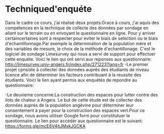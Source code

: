 # Techniqued'enquéte
Dans le cadre ce cours, j'ai réalisé deux projets.Grace à cours, 
j'ai aquis des compétences en la technique de collecte des données par 
sondage en allant sur le terrain ou en envoyant le questionnaire en ligne.
Pour y arriver certaincertaines sont à respecter pour eviter le biais
de selection ou le biais d'echantillonnage.Par exemple la détermination 
de la population mére et des variables de mesure,  le choix de la 
méthode d'echantillonage. C'est le logiciel de sondage Limesurvey
qui nous a servi de support pour effectuer cette enquéte.
Voici le lien qui ont servi aux reponses aux questionnaire:
http://limesurvey.univ-angers.fr/index.php/271223?lang=fr
-Le premier projet cpnsiste à collecter des données auprés 
des étudiants de niveau licence afin de déterminer les facteurs 
contribuant à la reussite des étudiants.
Voici le lien ayant permis aux enquétés de repondre au questionnaire:

-Le deuxieme concerne:La construction des espaces pour lutter
contre des ilots de chaleur à Angers. Le but de cette étude
est de collecter des données auprés de la population 
angévine pour déterminer leur consentement à payer pour 
la construction des espaces vert.Pour ce sondage,
nous avons utiliser Google form pour constitutuer le questionnaire.
Le lien pour accéder 
aux questionnaire est le suivant:
https://forms.gle/mcE6V4jtJMxkJGCKA
